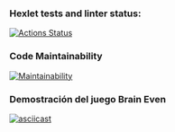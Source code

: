 ### Hexlet tests and linter status:
[![Actions Status](https://github.com/JovanGiraldo26/python-project-140/actions/workflows/hexlet-check.yml/badge.svg)](https://github.com/JovanGiraldo26/python-project-140/actions)

### Code Maintainability
[![Maintainability](https://qlty.sh/gh/JovanGiraldo26/projects/python-project-140/maintainability.svg)](https://qlty.sh/gh/JovanGiraldo26/projects/python-project-140)

### Demostración del juego Brain Even

[![asciicast](https://asciinema.org/a/eHyWnfL1v67zW3sVUrGjvoaYi.svg)](https://asciinema.org/a/eHyWnfL1v67zW3sVUrGjvoaYi)
